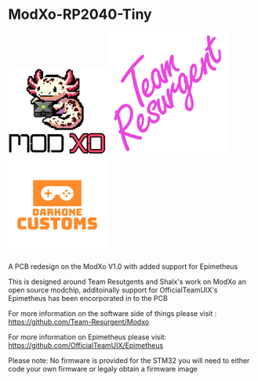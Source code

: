 # ModXo-RP2040-Tiny

![alt text](https://github.com/Darkone83/ModXo-RP2040-Tiny/blob/main/Images/logo.png?raw=true)<img src="https://github.com/Darkone83/ModXo-RP2040-Tiny/blob/main/Images/team-resurgent.png" width="250">![alt text](https://github.com/Darkone83/ModXo-RP2040-Tiny/blob/main/Images/DC%20logo.png?raw=true)

A PCB redesign on the ModXo V1.0 with added support for Epimetheus

This is designed around Team Resutgents and Shalx's work on ModXo an open source modchip, additoinally support for OfficialTeamUIX's Epimetheus has been encorporated in to the PCB

For more information on the software side of things please visit : https://github.com/Team-Resurgent/Modxo

For more information on Epimetheus please visit: https://github.com/OfficialTeamUIX/Epimetheus 

Please note: No firmware is provided for the STM32 you will need to either code your own firmware or legaly obtain a firmware image
